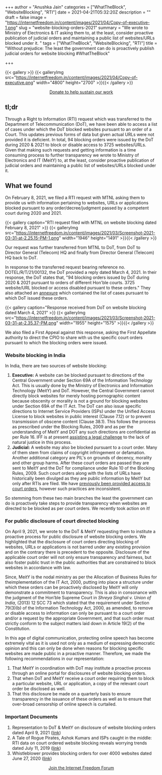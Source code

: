 +++
author = "Anushka Jain"
categories = ["WhatTheBlock", "WebsiteBlocking", "RTI"]
date = 2021-04-21T05:32:20Z
description = ""
draft = false
image = "https://internetfreedom.in/content/images/2021/04/Copy-of-executive-1.png"
slug = "website-blocking-orders-2021"
summary = "We wrote to Ministry of Electronics & IT  asking them to, at the least, consider proactive publication of judicial orders and maintaining a public list of websites/URLs blocked under it. "
tags = ["WhatTheBlock", "WebsiteBlocking", "RTI"]
title = "Without prejudice: The least the government can do is proactively publish judicial orders for website blocking #WhatTheBlock"

+++


{{< gallery >}}
{{< galleryImg  src="https://internetfreedom.in/content/images/2021/04/Copy-of-executive.png" width="4800" height="2700" >}}{{< /gallery >}}

<div style="text-align:center;">
<a href="https://internetfreedom.in/donate/" class="button">Donate to help sustain our work</a>
</div>

## tl;dr

Through a Right to Information (RTI) request which was transferred to the Department of Telecommunication (DoT), we have been able to access a list of cases under which the DoT blocked websites pursuant to an order of a Court. This updates previous forms of data but given actual URLs were not provided it is deficient. In total, 94 blocking orders were issued by the DoT during 2020 & 2021 to block or disable access to 3725 websites/URLs. Given that making such requests and getting information is a time consuming process to further transparency we wrote to Ministry of Electronics and IT (MeitY) to, at the least, consider proactive publication of judicial orders and maintaining a public list of websites/URLs blocked under it.

## What we found

On February 8, 2021, we filed a RTI request with MTNL asking them to provide us with information pertaining to websites, URLs or applications blocked pursuant to any order/decree/judgment passed by a competent court during 2020 and 2021.

{{< gallery caption="RTI request filed with MTNL on website blocking dated February 8, 2021" >}}
{{< galleryImg  src="https://internetfreedom.in/content/images/2021/03/Screenshot-2021-03-31-at-2.25.15-PM-1.png" width="1946" height="1491" >}}{{< /gallery >}}

Our request was further transferred from MTNL to DoT, from DoT to Director General (Telecom) HQ and finally from Director General (Telecom) HQ back to DoT.

In response to the transferred request bearing reference no. DOTEL/R/T/21/00132, the DoT provided a reply dated March 4, 2021. In their response, the DoT states that, "94 blocking orders issued by DoT during 2020 & 2021 pursuant to orders of different Hon'ble courts. 3725 website/URL blocked or access disabled pursuant to these orders." They also attached an [annexure](https://drive.google.com/file/d/1gn24xiTW3ggjWGDut4ywzhHNb4w0VeLu/view?usp=sharing) which contained the list of cases pursuant to which DoT issued these orders.

{{< gallery caption="Response received from DoT on website blocking dated March 4, 2021" >}}
{{< galleryImg  src="https://internetfreedom.in/content/images/2021/03/Screenshot-2021-03-31-at-2.35.37-PM.png" width="1955" height="1575" >}}{{< /gallery >}}

We also filed a First Appeal against this response, asking the First Appellate authority to direct the CPIO to share with us the specific court orders pursuant to which the blocking orders were issued.

### Website blocking in India

In India, there are two sources of website blocking:

1. **Executive:** A website can be blocked pursuant to directions of the Central Government under Section 69A of the Information Technology Act. This is usually done by the Ministry of Electronics and Information Technology (MeitY) and DoT. However, the Central Government cannot directly block websites for merely hosting pornographic content because obscenity or morality is not a ground for blocking websites under Section 69A of the IT Act. The DoT can also issue specific directions to Internet Service Providers (ISPs) under the Unified Access License to block websites in public interest (Clause 7.12) or to prevent transmission of obscene content (Clause 38.1). This follows the process as prescribed under the Blocking Rules, 2009 and as per the understanding of MeitY and DOT any such directions are confidential as per Rule 16. IFF is at present [assisting a legal challenge](https://internetfreedom.in/delhi-hc-issues-notice-to-the-government-for-blocking-satirical-dowry-calculator-website/) to the lack of natural justice in this process.
2. **Judicial:** A website may also be blocked pursuant to a court order. Many of them stem from claims of copyright infringement or defamation. Another additional category are PIL's on grounds of decency, morality and other group harms. After these court orders are passed they are sent to MeitY and the DoT for compliance under Rule 10 of the Blocking Rules, 2009. Such court orders along with the lists of URLs have historically been divulged as they are public information by MeitY but only after RTIs are filed. We have [previously been provided access to court orders](https://internetfreedom.in/a-tale-of-rogue-pirates-ashok-kumars-and-isps-caught-in-the-middle-rti-data-on-court-ordered-website-blocking-reveals-worrying-trends-whattheblock/), however such practices are inconsistent.

So stemming from these two main branches the least the government can do is proactively take steps to provide transparency when websites are directed to be blocked as per court orders. We recently took action on it!

### For public disclosure of court directed blocking

On April 9, 2021, we wrote to the DoT & MeitY requesting them to institute a proactive process for public disclosure of website blocking orders. We highlighted that the disclosure of court orders directing blocking of websites, URLs or applications is not barred under any existing provision and on the contrary there is precedent to the opposite. Disclosure of the applicable court order will not only ensure transparency and fairness, but also foster public trust in the public authorities that are constrained to block websites in accordance with law.

Since, MeitY is the nodal ministry as per the Allocation of Business Rules for theimplementation of the IT Act, 2000, putting into place a structure under which these orders can be proactively disclosed by MeitY will only demonstrate a commitment to transparency. This is also in consonance with the judgment of the Hon’ble Supreme Court in _Shreya Singhal v. Union of India_, (2013) 12 SCC 73 which stated that the requirement under Section 79(3)(b) of the Information Technology Act, 2000, as amended, to remove or disable access to information can only be pursuant to a court order and/or a request by the appropriate Government, and that such order must strictly conform to the subject matters laid down in Article 19(2) of the Constitution.

In this age of digital communication, protecting online speech has become extremely vital as it is used not only as a medium of expressing democratic opinion and this can only be done when reasons for blocking specific websites are made public in a proactive manner. Therefore, we made the following recommendations in our representation:

1. That MeitY in coordination with DoT may institute a proactive process through an online portal for disclosures of website blocking orders.
2. That when DoT and MeitY receive a court order requiring them to block a particular website, URL or application, a copy of the relevant court order be disclosed as well.
3. That this disclosure be made on a quarterly basis to ensure transparency in the issuance of these orders as well as to ensure that over-broad censorship of online speech is curtailed.

### Important Documents

1. Representation to DoT & MeitY on disclosure of website blocking orders dated April 9, 2021 ([link](https://drive.google.com/file/d/1MupIwitMMa0ZUj_g20_RtvgTXm5Bt6Ga/view?usp=sharing))
2. A Tale of Rogue Pirates, Ashok Kumars and ISPs caught in the middle: RTI data on court ordered website blocking reveals worrying trends dated July 11, 2019 ([link](https://internetfreedom.in/a-tale-of-rogue-pirates-ashok-kumars-and-isps-caught-in-the-middle-rti-data-on-court-ordered-website-blocking-reveals-worrying-trends-whattheblock/))
3. Whistleblower provides blocking orders for over 4000 websites dated June 27, 2020 ([link](https://internetfreedom.in/whistleblower-provides-website-blocking-orders-on-4000-websites/))

<div style="text-align:center;">
    <a href="https://forum.internetfreedom.in/" class="button">Join the Internet Freedom Forum</a>
</div>

### 

